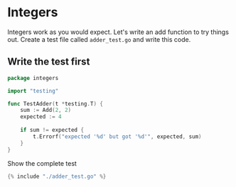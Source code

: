 # Integers

Integers work as you would expect. Let's write an add function to try things out.  Create a test file called `adder_test.go` and write this code.

## Write the test first

```go
package integers

import "testing"

func TestAdder(t *testing.T) {
	sum := Add(2, 2)
	expected := 4
	
	if sum != expected {
		t.Errorf("expected '%d' but got '%d'", expected, sum)
	}
}
```

Show the complete test

```go
{% include "./adder_test.go" %}
```